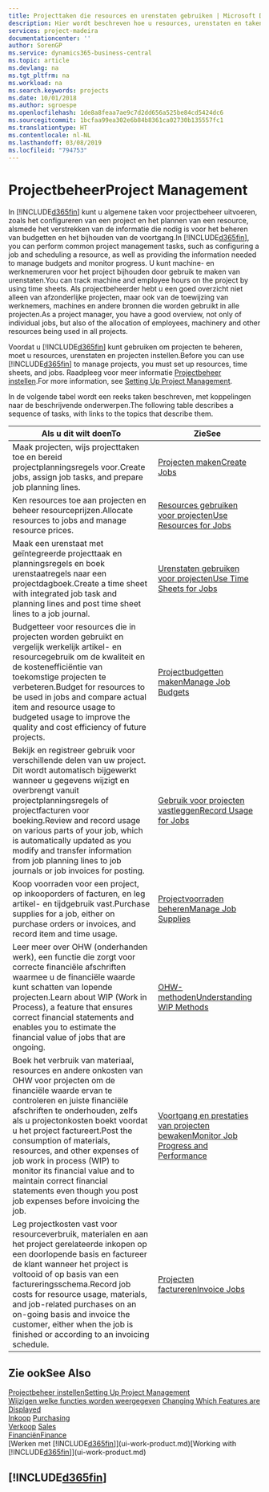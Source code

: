 ```yaml
---
title: Projecttaken die resources en urenstaten gebruiken | Microsoft Docs
description: Hier wordt beschreven hoe u resources, urenstaten en taken gebruikt om projecten te beheren.
services: project-madeira
documentationcenter: ''
author: SorenGP
ms.service: dynamics365-business-central
ms.topic: article
ms.devlang: na
ms.tgt_pltfrm: na
ms.workload: na
ms.search.keywords: projects
ms.date: 10/01/2018
ms.author: sgroespe
ms.openlocfilehash: 1de8a8feaa7ae9c7d2dd656a525be84cd5424dc6
ms.sourcegitcommit: 1bcfaa99ea302e6b84b8361ca02730b135557fc1
ms.translationtype: HT
ms.contentlocale: nl-NL
ms.lasthandoff: 03/08/2019
ms.locfileid: "794753"
---
```

# <a name="project-management"></a><span data-ttu-id="83628-103">Projectbeheer</span><span class="sxs-lookup"><span data-stu-id="83628-103">Project Management</span></span>
<span data-ttu-id="83628-104">In [!INCLUDE[d365fin](includes/d365fin_md.md)] kunt u algemene taken voor projectbeheer uitvoeren, zoals het configureren van een project en het plannen van een resource, alsmede het verstrekken van de informatie die nodig is voor het beheren van budgetten en het bijhouden van de voortgang.</span><span class="sxs-lookup"><span data-stu-id="83628-104">In [!INCLUDE[d365fin](includes/d365fin_md.md)], you can perform common project management tasks, such as configuring a job and scheduling a resource, as well as providing the information needed to manage budgets and monitor progress.</span></span> <span data-ttu-id="83628-105">U kunt machine- en werknemeruren voor het project bijhouden door gebruik te maken van urenstaten.</span><span class="sxs-lookup"><span data-stu-id="83628-105">You can track machine and employee hours on the project by using time sheets.</span></span> <span data-ttu-id="83628-106">Als projectbeheerder hebt u een goed overzicht niet alleen van afzonderlijke projecten, maar ook van de toewijzing van werknemers, machines en andere bronnen die worden gebruikt in alle projecten.</span><span class="sxs-lookup"><span data-stu-id="83628-106">As a project manager, you have a good overview, not only of individual jobs, but also of the allocation of employees, machinery and other resources being used in all projects.</span></span>

<span data-ttu-id="83628-107">Voordat u [!INCLUDE[d365fin](includes/d365fin_md.md)] kunt gebruiken om projecten te beheren, moet u resources, urenstaten en projecten instellen.</span><span class="sxs-lookup"><span data-stu-id="83628-107">Before you can use [!INCLUDE[d365fin](includes/d365fin_md.md)] to manage projects, you must set up resources, time sheets, and jobs.</span></span> <span data-ttu-id="83628-108">Raadpleeg voor meer informatie [Projectbeheer instellen](projects-setup-projects.md).</span><span class="sxs-lookup"><span data-stu-id="83628-108">For more information, see [Setting Up Project Management](projects-setup-projects.md).</span></span>  

<span data-ttu-id="83628-109">In de volgende tabel wordt een reeks taken beschreven, met koppelingen naar de beschrijvende onderwerpen.</span><span class="sxs-lookup"><span data-stu-id="83628-109">The following table describes a sequence of tasks, with links to the topics that describe them.</span></span>

| <span data-ttu-id="83628-110">Als u dit wilt doen</span><span class="sxs-lookup"><span data-stu-id="83628-110">To</span></span> | <span data-ttu-id="83628-111">Zie</span><span class="sxs-lookup"><span data-stu-id="83628-111">See</span></span> |
| --- | --- |
| <span data-ttu-id="83628-112">Maak projecten, wijs projecttaken toe en bereid projectplanningsregels voor.</span><span class="sxs-lookup"><span data-stu-id="83628-112">Create jobs, assign job tasks, and prepare job planning lines.</span></span> |[<span data-ttu-id="83628-113">Projecten maken</span><span class="sxs-lookup"><span data-stu-id="83628-113">Create Jobs</span></span>](projects-how-create-jobs.md) |
| <span data-ttu-id="83628-114">Ken resources toe aan projecten en beheer resourceprijzen.</span><span class="sxs-lookup"><span data-stu-id="83628-114">Allocate resources to jobs and manage resource prices.</span></span> |[<span data-ttu-id="83628-115">Resources gebruiken voor projecten</span><span class="sxs-lookup"><span data-stu-id="83628-115">Use Resources for Jobs</span></span>](projects-how-use-resources.md) |
| <span data-ttu-id="83628-116">Maak een urenstaat met geïntegreerde projecttaak en planningsregels en boek urenstaatregels naar een projectdagboek.</span><span class="sxs-lookup"><span data-stu-id="83628-116">Create a time sheet with integrated job task and planning lines and post time sheet lines to a job journal.</span></span> |[<span data-ttu-id="83628-117">Urenstaten gebruiken voor projecten</span><span class="sxs-lookup"><span data-stu-id="83628-117">Use Time Sheets for Jobs</span></span>](projects-how-use-time-sheets.md) |
| <span data-ttu-id="83628-118">Budgetteer voor resources die in projecten worden gebruikt en vergelijk werkelijk artikel- en resourcegebruik om de kwaliteit en de kostenefficiëntie van toekomstige projecten te verbeteren.</span><span class="sxs-lookup"><span data-stu-id="83628-118">Budget for resources to be used in jobs and compare actual item and resource usage to budgeted usage to improve the quality and cost efficiency of future projects.</span></span> |[<span data-ttu-id="83628-119">Projectbudgetten maken</span><span class="sxs-lookup"><span data-stu-id="83628-119">Manage Job Budgets</span></span>](projects-how-manage-budgets.md) |
| <span data-ttu-id="83628-120">Bekijk en registreer gebruik voor verschillende delen van uw project. Dit wordt automatisch bijgewerkt wanneer u gegevens wijzigt en overbrengt vanuit projectplanningsregels of projectfacturen voor boeking.</span><span class="sxs-lookup"><span data-stu-id="83628-120">Review and record usage on various parts of your job, which is automatically updated as you modify and transfer information from job planning lines to job journals or job invoices for posting.</span></span> |[<span data-ttu-id="83628-121">Gebruik voor projecten vastleggen</span><span class="sxs-lookup"><span data-stu-id="83628-121">Record Usage for Jobs</span></span>](projects-how-record-job-usage.md) |
| <span data-ttu-id="83628-122">Koop voorraden voor een project, op inkooporders of facturen, en leg artikel- en tijdgebruik vast.</span><span class="sxs-lookup"><span data-stu-id="83628-122">Purchase supplies for a job, either on purchase orders or invoices, and record item and time usage.</span></span> |[<span data-ttu-id="83628-123">Projectvoorraden beheren</span><span class="sxs-lookup"><span data-stu-id="83628-123">Manage Job Supplies</span></span>](projects-how-manage-project-supplies.md) |
| <span data-ttu-id="83628-124">Leer meer over OHW (onderhanden werk), een functie die zorgt voor correcte financiële afschriften waarmee u de financiële waarde kunt schatten van lopende projecten.</span><span class="sxs-lookup"><span data-stu-id="83628-124">Learn about WIP (Work in Process), a feature that ensures correct financial statements and enables you to estimate the financial value of jobs that are ongoing.</span></span> |[<span data-ttu-id="83628-125">OHW-methoden</span><span class="sxs-lookup"><span data-stu-id="83628-125">Understanding WIP Methods</span></span>](projects-understanding-wip.md) |
| <span data-ttu-id="83628-126">Boek het verbruik van materiaal, resources en andere onkosten van OHW voor projecten om de financiële waarde ervan te controleren en juiste financiële afschriften te onderhouden, zelfs als u projectonkosten boekt voordat u het project factureert.</span><span class="sxs-lookup"><span data-stu-id="83628-126">Post the consumption of materials, resources, and other expenses of job work in process (WIP) to monitor its financial value and to maintain correct financial statements even though you post job expenses before invoicing the job.</span></span> |[<span data-ttu-id="83628-127">Voortgang en prestaties van projecten bewaken</span><span class="sxs-lookup"><span data-stu-id="83628-127">Monitor Job Progress and Performance</span></span>](projects-how-monitor-progress-performance.md) |
| <span data-ttu-id="83628-128">Leg projectkosten vast voor resourceverbruik, materialen en aan het project gerelateerde inkopen op een doorlopende basis en factureer de klant wanneer het project is voltooid of op basis van een factureringsschema.</span><span class="sxs-lookup"><span data-stu-id="83628-128">Record job costs for resource usage, materials, and job-related purchases on an on-going basis and invoice the customer, either when the job is finished or according to an invoicing schedule.</span></span> |[<span data-ttu-id="83628-129">Projecten factureren</span><span class="sxs-lookup"><span data-stu-id="83628-129">Invoice Jobs</span></span>](projects-how-invoice-jobs.md) |

## <a name="see-also"></a><span data-ttu-id="83628-130">Zie ook</span><span class="sxs-lookup"><span data-stu-id="83628-130">See Also</span></span>
[<span data-ttu-id="83628-131">Projectbeheer instellen</span><span class="sxs-lookup"><span data-stu-id="83628-131">Setting Up Project Management</span></span>](projects-setup-projects.md)  
<span data-ttu-id="83628-132">[Wijzigen welke functies worden weergegeven](ui-experiences.md)    </span><span class="sxs-lookup"><span data-stu-id="83628-132">[Changing Which Features are Displayed](ui-experiences.md)    </span></span>  
<span data-ttu-id="83628-133">[Inkoop](purchasing-manage-purchasing.md)       </span><span class="sxs-lookup"><span data-stu-id="83628-133">[Purchasing](purchasing-manage-purchasing.md)       </span></span>  
<span data-ttu-id="83628-134">[Verkoop](sales-manage-sales.md)  </span><span class="sxs-lookup"><span data-stu-id="83628-134">[Sales](sales-manage-sales.md)  </span></span>  
[<span data-ttu-id="83628-135">Financiën</span><span class="sxs-lookup"><span data-stu-id="83628-135">Finance</span></span>](finance.md)  
<span data-ttu-id="83628-136">[Werken met [!INCLUDE[d365fin](includes/d365fin_md.md)]](ui-work-product.md)</span><span class="sxs-lookup"><span data-stu-id="83628-136">[Working with [!INCLUDE[d365fin](includes/d365fin_md.md)]](ui-work-product.md)</span></span>  

## [!INCLUDE[d365fin](includes/free_trial_md.md)]  
 
